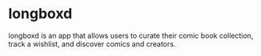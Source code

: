 # longboxd
longboxd is an app that allows users to curate their comic book collection, track a wishlist, and discover comics and creators.

